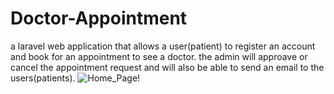 # Doctor-Appointment

a laravel web application that allows a user(patient) to register an account and book for an appointment to see a doctor.
the admin will approave or cancel the appointment request and will also be able to send an email to the users(patients).
![Home_Page!](/assets/iamages/int8.png)
